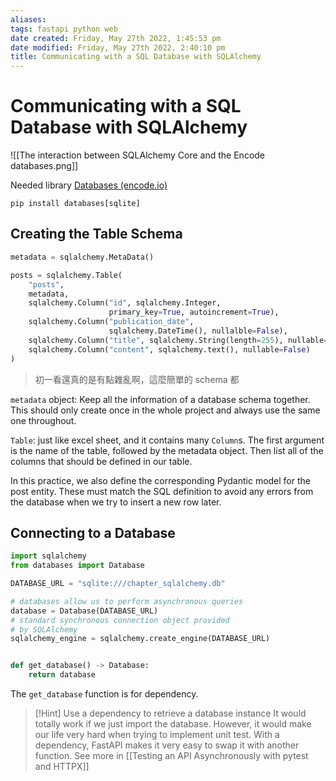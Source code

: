 ```yaml
---
aliases: 
tags: fastapi python web 
date created: Friday, May 27th 2022, 1:45:53 pm
date modified: Friday, May 27th 2022, 2:40:10 pm
title: Communicating with a SQL Database with SQLAlchemy
---
```


# Communicating with a SQL Database with SQLAlchemy

![[The interaction between SQLAlchemy Core and the Encode databases.png]]

Needed library [Databases (encode.io)](https://www.encode.io/databases/)

```shell
pip install databases[sqlite]
```

## Creating the Table Schema

```python
metadata = sqlalchemy.MetaData()

posts = sqlalchemy.Table(
    "posts",
    metadata,
    sqlalchemy.Column("id", sqlalchemy.Integer,
                      primary_key=True, autoincrement=True),
    sqlalchemy.Column("publication_date",
                      sqlalchemy.DateTime(), nullalble=False),
    sqlalchemy.Column("title", sqlalchemy.String(length=255), nullable=False),
    sqlalchemy.Column("content", sqlalchemy.text(), nullable=False)
)
```

> 初一看還真的是有點雜亂啊，這麼簡單的 schema 都

`metadata` object: Keep all the information of a database schema together. This should only create once in the whole project and always use the same one throughout.

`Table`: just like excel sheet, and it contains many `Column`s. The first argument is the name of the table, followed by the metadata object. Then list all of the columns that should be defined in our table.

In this practice, we also define the corresponding Pydantic model for the post entity. These must match the SQL definition to avoid any errors from the database when we try to insert a new row later.

## Connecting to a Database

```python
import sqlalchemy
from databases import Database

DATABASE_URL = "sqlite:///chapter_sqlalchemy.db"

# databases allow us to perform asynchronous queries
database = Database(DATABASE_URL)
# standard synchronous connection object provided
# by SQLAlchemy
sqlalchemy_engine = sqlalchemy.create_engine(DATABASE_URL)


def get_database() -> Database:
    return database
```

The `get_database` function is for dependency.

> [!Hint] Use a dependency to retrieve a database instance
> It would totally work if we just import the database. However, it would make our life very hard when trying to implement unit test. With a dependency, FastAPI makes it very easy to swap it with another function. See more in [[Testing an API Asynchronously with pytest and HTTPX]]

